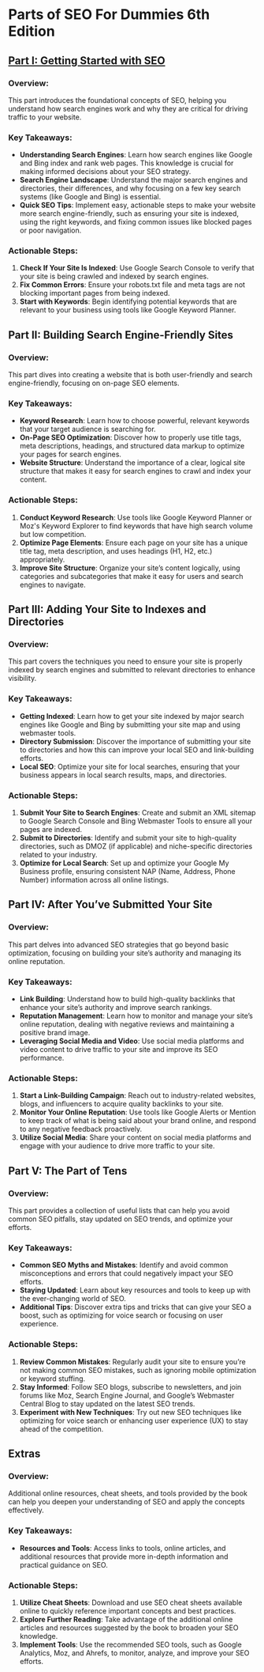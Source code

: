 # Parts of SEO For Dummies 6th Edition

## [Part I: Getting Started with SEO](part_1_getting_started_with_seo.md)

### Overview:
This part introduces the foundational concepts of SEO, helping you understand how search engines work and why they are critical for driving traffic to your website.

### Key Takeaways:
- **Understanding Search Engines**: Learn how search engines like Google and Bing index and rank web pages. This knowledge is crucial for making informed decisions about your SEO strategy.
- **Search Engine Landscape**: Understand the major search engines and directories, their differences, and why focusing on a few key search systems (like Google and Bing) is essential.
- **Quick SEO Tips**: Implement easy, actionable steps to make your website more search engine-friendly, such as ensuring your site is indexed, using the right keywords, and fixing common issues like blocked pages or poor navigation.

### Actionable Steps:
1. **Check If Your Site Is Indexed**: Use Google Search Console to verify that your site is being crawled and indexed by search engines.
2. **Fix Common Errors**: Ensure your robots.txt file and meta tags are not blocking important pages from being indexed.
3. **Start with Keywords**: Begin identifying potential keywords that are relevant to your business using tools like Google Keyword Planner.

## Part II: Building Search Engine-Friendly Sites

### Overview:
This part dives into creating a website that is both user-friendly and search engine-friendly, focusing on on-page SEO elements.

### Key Takeaways:
- **Keyword Research**: Learn how to choose powerful, relevant keywords that your target audience is searching for.
- **On-Page SEO Optimization**: Discover how to properly use title tags, meta descriptions, headings, and structured data markup to optimize your pages for search engines.
- **Website Structure**: Understand the importance of a clear, logical site structure that makes it easy for search engines to crawl and index your content.

### Actionable Steps:
1. **Conduct Keyword Research**: Use tools like Google Keyword Planner or Moz's Keyword Explorer to find keywords that have high search volume but low competition.
2. **Optimize Page Elements**: Ensure each page on your site has a unique title tag, meta description, and uses headings (H1, H2, etc.) appropriately.
3. **Improve Site Structure**: Organize your site’s content logically, using categories and subcategories that make it easy for users and search engines to navigate.

## Part III: Adding Your Site to Indexes and Directories

### Overview:
This part covers the techniques you need to ensure your site is properly indexed by search engines and submitted to relevant directories to enhance visibility.

### Key Takeaways:
- **Getting Indexed**: Learn how to get your site indexed by major search engines like Google and Bing by submitting your site map and using webmaster tools.
- **Directory Submission**: Discover the importance of submitting your site to directories and how this can improve your local SEO and link-building efforts.
- **Local SEO**: Optimize your site for local searches, ensuring that your business appears in local search results, maps, and directories.

### Actionable Steps:
1. **Submit Your Site to Search Engines**: Create and submit an XML sitemap to Google Search Console and Bing Webmaster Tools to ensure all your pages are indexed.
2. **Submit to Directories**: Identify and submit your site to high-quality directories, such as DMOZ (if applicable) and niche-specific directories related to your industry.
3. **Optimize for Local Search**: Set up and optimize your Google My Business profile, ensuring consistent NAP (Name, Address, Phone Number) information across all online listings.

## Part IV: After You’ve Submitted Your Site

### Overview:
This part delves into advanced SEO strategies that go beyond basic optimization, focusing on building your site’s authority and managing its online reputation.

### Key Takeaways:
- **Link Building**: Understand how to build high-quality backlinks that enhance your site’s authority and improve search rankings.
- **Reputation Management**: Learn how to monitor and manage your site’s online reputation, dealing with negative reviews and maintaining a positive brand image.
- **Leveraging Social Media and Video**: Use social media platforms and video content to drive traffic to your site and improve its SEO performance.

### Actionable Steps:
1. **Start a Link-Building Campaign**: Reach out to industry-related websites, blogs, and influencers to acquire quality backlinks to your site.
2. **Monitor Your Online Reputation**: Use tools like Google Alerts or Mention to keep track of what is being said about your brand online, and respond to any negative feedback proactively.
3. **Utilize Social Media**: Share your content on social media platforms and engage with your audience to drive more traffic to your site.

## Part V: The Part of Tens

### Overview:
This part provides a collection of useful lists that can help you avoid common SEO pitfalls, stay updated on SEO trends, and optimize your efforts.

### Key Takeaways:
- **Common SEO Myths and Mistakes**: Identify and avoid common misconceptions and errors that could negatively impact your SEO efforts.
- **Staying Updated**: Learn about key resources and tools to keep up with the ever-changing world of SEO.
- **Additional Tips**: Discover extra tips and tricks that can give your SEO a boost, such as optimizing for voice search or focusing on user experience.

### Actionable Steps:
1. **Review Common Mistakes**: Regularly audit your site to ensure you’re not making common SEO mistakes, such as ignoring mobile optimization or keyword stuffing.
2. **Stay Informed**: Follow SEO blogs, subscribe to newsletters, and join forums like Moz, Search Engine Journal, and Google’s Webmaster Central Blog to stay updated on the latest SEO trends.
3. **Experiment with New Techniques**: Try out new SEO techniques like optimizing for voice search or enhancing user experience (UX) to stay ahead of the competition.

## Extras

### Overview:
Additional online resources, cheat sheets, and tools provided by the book can help you deepen your understanding of SEO and apply the concepts effectively.

### Key Takeaways:
- **Resources and Tools**: Access links to tools, online articles, and additional resources that provide more in-depth information and practical guidance on SEO.

### Actionable Steps:
1. **Utilize Cheat Sheets**: Download and use SEO cheat sheets available online to quickly reference important concepts and best practices.
2. **Explore Further Reading**: Take advantage of the additional online articles and resources suggested by the book to broaden your SEO knowledge.
3. **Implement Tools**: Use the recommended SEO tools, such as Google Analytics, Moz, and Ahrefs, to monitor, analyze, and improve your SEO efforts.
